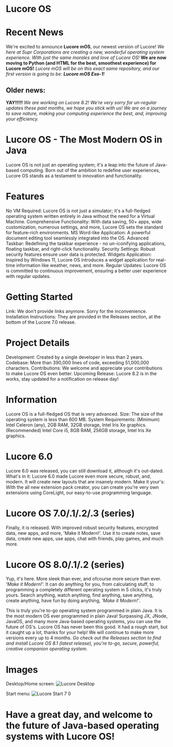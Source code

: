 # Lucore OS

# Recent News
We're excited to announce **Lucore mOS**, our newest version of Lucore! _We here at Supr Corporations are creating a new, wonderful operating system experience. With just the same morales and love of Lucore OS!_
**We are now moving to Python (and HTML for the best, smoothest experience) for Lucore mOS!** _Lucore mOS will be on this exact same repository, and our first version is going to be: **Lucore mOS Exo-1**!_



## Older news:

**YAY!!!!!** _We are working on Lucore 8.2! We're very sorry for un-regular updates these past months, we hope you stick with us! We are on a journey to save nature, making your computing experience the best, and, improving your efficiency._

# Lucore OS - The Most Modern OS in Java
Lucore OS is not just an operating system; it's a leap into the future of Java-based computing. Born out of the ambition to redefine user experiences, Lucore OS stands as a testament to innovation and functionality.

# Features
No VM Required: Lucore OS is not just a simulator; it's a full-fledged operating system written entirely in Java without the need for a Virtual Machine.
Comprehensive Functionality: With data saving, 50+ apps, wide customization, numerous settings, and more, Lucore OS sets the standard for feature-rich environments.
MS Word-like Application: A powerful document editing tool seamlessly integrated into the OS.
Advanced Taskbar: Redefining the taskbar experience - no un-iconifying applications, floating taskbar, and right-click functionality.
Security Settings: Robust security features ensure user data is protected.
Widgets Application: Inspired by Windows 11, Lucore OS introduces a widget application for real-time information like weather, news, and more.
Regular Updates: Lucore OS is committed to continuous improvement, ensuring a better user experience with regular updates.

# Getting Started
Link: We don't provide links anymore. Sorry for the inconvenience.
Installation Instructions: They are provided in the Releases section, at the bottom of the Lucore 7.0 release.

# Project Details
Development: Created by a single developer in less than 2 years.
Codebase: More than 390,000 lines of code, exceeding 51,000,000 characters.
Contributions: We welcome and appreciate your contributions to make Lucore OS even better.
Upcoming Release: Lucore 8.2 is in the works, stay updated for a notification on release day!

# Information
Lucore OS is a full-fledged OS that is very advanced.
Size: The size of the operating system is less than 600 MB.
System Requirements: (Minimum) Intel Celeron (any), 2GB RAM, 32GB storage, Intel Iris Xe graphics. (Recommended) Intel Core i5, 8GB RAM, 256GB storage, Intel Iris Xe graphics.

# Lucore 6.0
Lucore 6.0 was released, you can still download it, although it's out-dated.
What's in it: Lucore 6.0 made Lucore even more secure, robust, and, modern. It will create new layouts that are insanely modern.
Make it your's: With the all new extension pack creator, you can create you're very own extensions using CoreLight, our easy-to-use programming language.

# Lucore OS 7.0/.1/.2/.3 (series)
Finally, it is released. With improved robust security features, encrypted data, new apps, and more, 'Make it Modern!'.
Use it to create notes, save data, create new apps, use apps, chat with friends, play games, and much more.

# Lucore OS 8.0/.1/.2 (series)
Yup, it's here. More sleek than ever, and ofcourse more secure than ever. _'Make it Modern!'._
It can do anything for you, from calculating stuff, to programming a completely different operating system in 5 clicks, it's truly yours.
Search anything, watch anything, find anything, save anything, create anything, have fun by doing anything, _'Make it Modern!'_.

This is truly you're to-go operating system programmed in plain Java. It is the most modern OS ever programmed in plain Java!
Surpassing JX, JNode, JavaOS, and many more Java-based operating systems, you can use the future of OS's.
Lucore OS has never been this good. It had a rough start, but it caught up a lot, thanks for your help! We will continue to make more versions every up to 4 months.
_Go check out the Releases section to find and install Lucore OS 8.1 (latest release), you're to-go, secure, powerful, creative companion operating system._

# Images
Desktop/Home screen:
![Lucore Desktop](https://github.com/SuprCorp/Lucore-OS/assets/150918694/d00e5d10-98dc-423d-865f-7537faf849fd)


Start menu:
![Lucore Start 7 0](https://github.com/SuprCorp/Lucore-OS/assets/150918694/a9883eaa-8faa-4f24-b74b-064ffc029d12)


# Have a great day, and welcome to the future of Java-based operating systems with Lucore OS!
